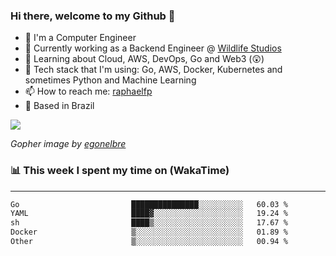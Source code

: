 ### Hi there, welcome to my Github 👋

- 📖 I'm a Computer Engineer
- 🔭 Currently working as a Backend Engineer @ [Wildlife Studios](https://wildlifestudios.com/)
- 🌱 Learning about Cloud, AWS, DevOps, Go and Web3 (😲)
- 🚀 Tech stack that I'm using: Go, AWS, Docker, Kubernetes and sometimes Python and Machine Learning
- 📫 How to reach me: [raphaelfp](https://linkedin.com/in/raphaelfp)
- 🏡 Based in Brazil

![](https://github.com/raphaelfp/gophers/blob/master/.thumb/animation/morning-coffee-3x.gif)

*Gopher image by [egonelbre](https://github.com/egonelbre/)*

### 📊 This week I spent my time on (WakaTime)

---

<!--START_SECTION:waka-->

```txt
Go                         ███████████████░░░░░░░░░░   60.03 %
YAML                       ████▓░░░░░░░░░░░░░░░░░░░░   19.24 %
sh                         ████▒░░░░░░░░░░░░░░░░░░░░   17.67 %
Docker                     ▒░░░░░░░░░░░░░░░░░░░░░░░░   01.89 %
Other                      ▒░░░░░░░░░░░░░░░░░░░░░░░░   00.94 %
```

<!--END_SECTION:waka-->
